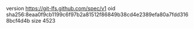 version https://git-lfs.github.com/spec/v1
oid sha256:8eaa0f9cb1199c6f97b2a81512f86849b38cd4e2389efa80a7fdd3168bcf4d4b
size 4523

